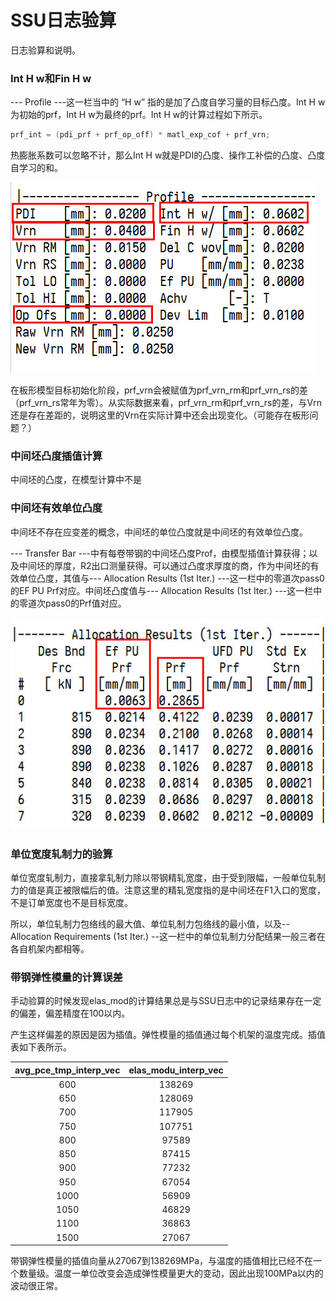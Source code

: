 # SSU日志验算

日志验算和说明。

### Int H w和Fin H w

--- Profile ---这一栏当中的 “H w” 指的是加了凸度自学习量的目标凸度。Int H w为初始的prf，Int H w为最终的prf。Int H w的计算过程如下所示。

```C
prf_int = (pdi_prf + prf_op_off) * matl_exp_cof + prf_vrn;
```

热膨胀系数可以忽略不计，那么Int H w就是PDI的凸度、操作工补偿的凸度、凸度自学习的和。

![int_h_w](ssu_log_checking_calculation/int_h_w.jpg)

在板形模型目标初始化阶段，prf_vrn会被赋值为prf_vrn_rm和prf_vrn_rs的差（prf_vrn_rs常年为零）。从实际数据来看，prf_vrn_rm和prf_vrn_rs的差，与Vrn还是存在差距的，说明这里的Vrn在实际计算中还会出现变化。（可能存在板形问题？）

### 中间坯凸度插值计算

中间坯的凸度，在模型计算中不是

### 中间坯有效单位凸度

中间坯不存在应变差的概念，中间坯的单位凸度就是中间坯的有效单位凸度。

--- Transfer Bar ---中有每卷带钢的中间坯凸度Prof，由模型插值计算获得；以及中间坯的厚度，R2出口测量获得。可以通过凸度求厚度的商，作为中间坯的有效单位凸度，其值与--- Allocation Results (1st Iter.) ---这一栏中的零道次pass0的EF PU Prf对应。中间坯凸度值与--- Allocation Results (1st Iter.) ---这一栏中的零道次pass0的Prf值对应。

![bar_prf](ssu_log_checking_calculation/bar_prf.jpg)

### 单位宽度轧制力的验算

单位宽度轧制力，直接拿轧制力除以带钢精轧宽度，由于受到限幅，一般单位轧制力的值是真正被限幅后的值。注意这里的精轧宽度指的是中间坯在F1入口的宽度，不是订单宽度也不是目标宽度。

所以，单位轧制力包络线的最大值、单位轧制力包络线的最小值，以及-- Allocation Requirements (1st Iter.) --这一栏中的单位轧制力分配结果一般三者在各自机架内都相等。

### 带钢弹性模量的计算误差

手动验算的时候发现elas_mod的计算结果总是与SSU日志中的记录结果存在一定的偏差，偏差精度在100以内。

产生这样偏差的原因是因为插值。弹性模量的插值通过每个机架的温度完成。插值表如下表所示。

| avg_pce_tmp_interp_vec | elas_modu_interp_vec |
| :--------------------: | :------------------: |
|          600           |        138269        |
|          650           |        128069        |
|          700           |        117905        |
|          750           |        107751        |
|          800           |        97589         |
|          850           |        87415         |
|          900           |        77232         |
|          950           |        67054         |
|          1000          |        56909         |
|          1050          |        46829         |
|          1100          |        36863         |
|          1500          |        27067         |

带钢弹性模量的插值向量从27067到138269MPa，与温度的插值相比已经不在一个数量级。温度一单位改变会造成弹性模量更大的变动，因此出现100MPa以内的波动很正常。
